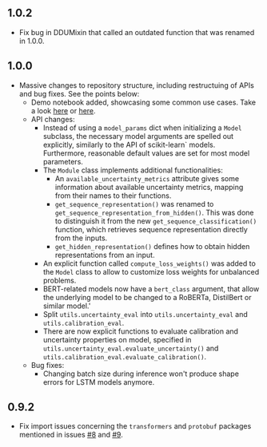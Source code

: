 ## 1.0.2

- Fix bug in DDUMixin that called an outdated function that was renamed in 1.0.0.

## 1.0.0

- Massive changes to repository structure, including restructuing of APIs and bug fixes. See the points below:
    - Demo notebook added, showcasing some common use cases. Take a look [here](https://github.com/Kaleidophon/nlp-uncertainty-zoo/blob/main/demo.ipynb) or [here](https://colab.research.google.com/drive/1-Pl5lvcnpbGL2ZXLGDDNqvJB7Ew8uIsS?usp=sharing).
    - API changes:
        - Instead of using a `model_params` dict when initializing a `Model` subclass, the necessary model arguments are spelled out 
    explicitly, similarly to the API of scikit-learn` models. Furthermore, reasonable default values are set for most model parameters.
        - The `Module` class implements additional functionalities:
            -  An `available_uncertainty_metrics` attribute gives some information about available uncertainty metrics, mapping from their names to their functions.
            - `get_sequence_representation()` was renamed to `get_sequence_representation_from_hidden()`. This was done to distinguish it from the new `get_sequence_classification()` function, which retrieves sequence representation directly from the inputs.
            - `get_hidden_representation()` defines how to obtain hidden representations from an input.
        - An explicit function called `compute_loss_weights()` was added to the `Model` class to allow to customize loss weights for unbalanced problems.
        - BERT-related models now have a `bert_class` argument, that allow the underlying model to be changed to a RoBERTa, DistilBert or similar model.'
        - Split `utils.uncertainty_eval` into  `utils.uncertainty_eval` and `utils.calibration_eval`.
        - There are now explicit functions to evaluate calibration and uncertainty properties on model, specified in `utils.uncertainty_eval.evaluate_uncertainty()` and `utils.calibration_eval.evaluate_calibration()`.
    - Bug fixes:
        - Changing batch size during inference won't produce shape errors for LSTM models anymore.


## 0.9.2

- Fix import issues concerning the `transformers` and `protobuf` packages mentioned in issues [#8](https://github.com/Kaleidophon/nlp-uncertainty-zoo/issues/8) and [#9](https://github.com/Kaleidophon/nlp-uncertainty-zoo/issues/9).
